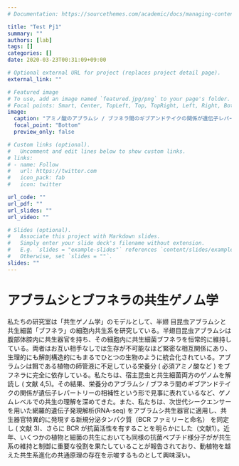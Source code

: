 ```yaml
---
# Documentation: https://sourcethemes.com/academic/docs/managing-content/

title: "Test Pj1"
summary: ""
authors: [lab]
tags: []
categories: []
date: 2020-03-23T00:31:09+09:00

# Optional external URL for project (replaces project detail page).
external_link: ""

# Featured image
# To use, add an image named `featured.jpg/png` to your page's folder.
# Focal points: Smart, Center, TopLeft, Top, TopRight, Left, Right, BottomLeft, Bottom, BottomRight.
image:
  caption: "アミノ酸のアブラムシ / ブフネラ間のギブアンドテイクの関係が遺伝子レパートリーの相補性という形で表れている"
  focal_point: "Bottom"
  preview_only: false

# Custom links (optional).
#   Uncomment and edit lines below to show custom links.
# links:
# - name: Follow
#   url: https://twitter.com
#   icon_pack: fab
#   icon: twitter

url_code: ""
url_pdf: ""
url_slides: ""
url_video: ""

# Slides (optional).
#   Associate this project with Markdown slides.
#   Simply enter your slide deck's filename without extension.
#   E.g. `slides = "example-slides"` references `content/slides/example-slides.md`.
#   Otherwise, set `slides = ""`.
slides: ""
---
```

# アブラムシとブフネラの共生ゲノム学

私たちの研究室は「共生ゲノム学」のモデルとして、半翅
目昆虫アブラムシと共生細菌「ブフネラ」の細胞内共生系を研究している。半翅目昆虫アブラムシは腹部体腔内に共生器官を持ち、その細胞内に共生細菌ブフネラを恒常的に維持している。両者はお互い相手なしでは生存が不可能なほど緊密な相互関係にあり、生理的にも解剖構造的にもまるでひとつの生物のように統合化されている。アブラムシは餌である植物の師管液に不足している栄養分 ( 必須アミノ酸など ) をブフネラに完全に依存している。私たちは、宿主昆虫と共生細菌両方のゲノムを解読し ( 文献 4,5)。その結果、栄養分のアブラムシ / ブフネラ間のギブアンドテイクの関係が遺伝子レパートリーの相補性という形で見事に表れているなど、ゲノムレベルでの共生の理解を深めてきた。また、私たちは、次世代シークエンサーを用いた網羅的遺伝子発現解析(RNA-seq) をアブラムシ共生器官に適用し、共生器官特異的に発現する新規分泌タンパク質（BCR ファミリーと命名） を同定し ( 文献 3)、さらに BCR が抗菌活性を有することを明らかにした（文献1）。近年、いくつかの植物と細菌の共生においても同様の抗菌ペプチド様分子がが共生系の維持と制御に重要な役割を果たしていることが報告されており、動植物を越えた共生系進化の共通原理の存在を示唆するものとして興味深い。

